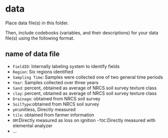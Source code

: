 # data

Place data file(s) in this folder.

Then, include codebooks (variables, and their descriptions) for your data file(s)
using the following format.

## name of data file

- `FieldID`: Internally labeling system to identify fields
- `Region`: Six regions identified
- `Sampling Time`: Samples were collected one of two general time periods
- `Year`: Samples collected over three years
- `Sand`: percent, obtained as average of NRCS soil survey texture class
- `clay`: percent, obtained as average of NRCS soil survey texture class
- `Drainage`: obtained from NRCS soil survey
- `SoilType`:obtained from NRCS soil survey
- `pH`:unitless, Directly measured
- `tile`: obtained from farmer information
- `OM`:Directly measured as loss on ignition
-`TOC`:Directly measured with elemental analyzer
- ...
